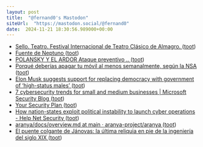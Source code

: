 ```yaml
---
layout: post
title:  "@fernand0's Mastodon"
siteUrl:  "https://mastodon.social/@fernand0"
date:  2024-11-21 18:30:56.989000+00:00
---
```

*  [Sello. Teatro. Festival Internacional de Teatro Clásico de Almagro. ](https://avecesunafoto.wordpress.com/2024/11/21/sello-teatro-festival-internacional-de-teatro-clasico-de-almagro) ([toot](https://mastodon.social/@fernand0/113522367331549367))
*  [Fuente de Neptuno ](https://www.flickr.com/photos/fernand0/54148909134) ([toot](https://mastodon.social/@fernand0/113522349713642781))
*  [POLANSKY Y EL ARDOR  Ataque preventivo .. ](https://youtu.be/JFJScaNisT) ([toot](https://mastodon.social/@fernand0/113522298248747407))
*  [Porqué deberías apagar tu móvil al menos semanalmente, según la NSA  ](http://blog.segu-info.com.ar/2024/10/porque-deberias-apagar-tu-movil-al.html) ([toot](https://mastodon.social/@fernand0/113522268575162622))
*  [Elon Musk suggests support for replacing democracy with government of ‘high-status males’ ](https://www.independent.co.uk/news/world/americas/elon-musk-trump-harris-high-status-males-4chan-b2606617.htm) ([toot](https://mastodon.social/@fernand0/113522126191586374))
*  [7 cybersecurity trends for small and medium businesses \| Microsoft Security Blog ](https://www.microsoft.com/en-us/security/blog/2024/10/31/7-cybersecurity-trends-and-tips-for-small-and-medium-businesses-to-stay-protected) ([toot](https://mastodon.social/@fernand0/113521899808057679))
*  [Your Security Plan ](https://ssd.eff.org/module/your-security-pla) ([toot](https://mastodon.social/@fernand0/113521638797262566))
*  [How nation-states exploit political instability to launch cyber operations - Help Net Security ](https://www.helpnetsecurity.com/2024/10/15/ismael-valenzuela-blackberry-political-instability-cyber-operations) ([toot](https://mastodon.social/@fernand0/113520900477237246))
*  [aranya/docs/overview.md at main · aranya-project/aranya ](https://github.com/aranya-project/aranya/blob/main/docs/overview.m) ([toot](https://mastodon.social/@fernand0/113520680348291837))
*  [El puente colgante de Jánovas: la última reliquia en pie de la ingeniería del siglo XIX ](https://www.xataka.com/magnet/puente-colgante-janovas-ultima-reliquia-pie-ingenieria-siglo-xix-) ([toot](https://mastodon.social/@fernand0/113520460859899168))
